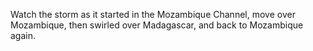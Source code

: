 <p>Watch the storm as it started in the Mozambique Channel, move over Mozambique, then swirled over Madagascar, and back to Mozambique again. </p>
